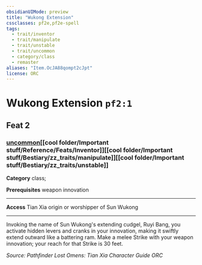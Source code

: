 ```yaml
---
obsidianUIMode: preview
title: "Wukong Extension"
cssclasses: pf2e,pf2e-spell
tags:
  - trait/inventor
  - trait/manipulate
  - trait/unstable
  - trait/uncommon
  - category/class
  - remaster
aliases: "Item.OcJA88qompt2cJpt"
license: ORC
---
```

# Wukong Extension `pf2:1`
## Feat 2
### [uncommon](cool%20folder/Important%20stuff/Bestiary/zz_traits/uncommon.md "Uncommon Rarity Trait")[[cool folder/Important stuff/Reference/Feats/Inventor]][[cool folder/Important stuff/Bestiary/zz_traits/manipulate]][[cool folder/Important stuff/Bestiary/zz_traits/unstable]]

**Category** class; 



**Prerequisites** weapon innovation
* * *
**Access** Tian Xia origin or worshipper of Sun Wukong

* * *

Invoking the name of Sun Wukong's extending cudgel, Ruyi Bang, you activate hidden levers and cranks in your innovation, making it swiftly extend outward like a battering ram. Make a melee Strike with your weapon innovation; your reach for that Strike is 30 feet.

*Source: Pathfinder Lost Omens: Tian Xia Character Guide*
*ORC*
